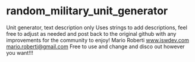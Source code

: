 # random_military_unit_generator
Unit generator, text description only
Uses strings to add descriptions, feel
free to adjust as needed and post back 
to the original github with any improvements
for the community to enjoy!
Mario Roberti www.iswdev.com
mario.roberti@gmail.com
Free to use and change and disco out however you want!!!

